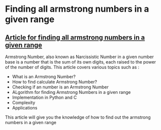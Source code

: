 # Finding all armstrong numbers in a given range

## [Article for finding all armstrong numbers in a given range](https://iq.opengenus.org/find-all-armstrong-numbers-in-a-range/)

Armstrong Number, also known as Narcissistic Number in a given number base is a number that is the sum of its own digits, each raised to the power of the number of digits.
This article covers various topics such as :
* What is an Armstrong Number?
* How to find calculate Armstrong Number?
* Checking if an number is an Armstrong Number
* ALgorithm for finding Armstrong Numbers in a given range
* Implementation in Python and C
* Complexity
* Applications


This article will give you the knowledge of how to find out the armstrong numbers in a given range

